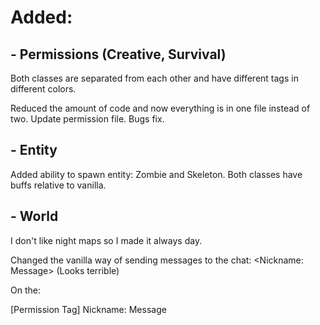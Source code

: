 # Added:

## - Permissions (Creative, Survival)
Both classes are separated from each other and have different tags in different colors.

Reduced the amount of code and now everything is in one file instead of two.
Update permission file.
Bugs fix.

## - Entity
Added ability to spawn entity: Zombie and Skeleton. Both classes have buffs relative to vanilla.

## - World
I don't like night maps so I made it always day.

Changed the vanilla way of sending messages to the chat:
<Nickname: Message>  (Looks terrible)

On the:

[Permission Tag] Nickname: Message